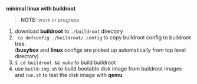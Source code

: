 __minimal linux with buildroot__

> __NOTE:__  work in progress

1) download __buildroot__ to `./buildroot` directory
2) ``` cp defconfig ./buildroot/.config``` to copy buildroot config to buildroot tree.\
(__busybox__ and __linux__ configs are picked up automatically from top level directory)
3) ```$ cd buildroot && make``` to build buildroot
4) use `build-img.sh` to build bootable disk image from buildroot images
and `run.sh` to test the disk image with __qemu__
